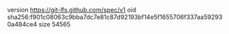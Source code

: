 version https://git-lfs.github.com/spec/v1
oid sha256:f901c08063c9bba7dc7e81c87d92193bf14e5f1655706f337aa592930a484ce4
size 54565
